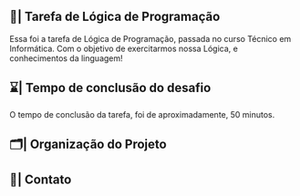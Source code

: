 ## 📑| Tarefa de Lógica de Programação

  Essa foi a tarefa de Lógica de Programação, passada no curso Técnico em Informática. Com o objetivo de exercitarmos nossa Lógica, e conhecimentos da linguagem!
  
## ⌛| Tempo de conclusão do desafio
 
  O tempo de conclusão da tarefa, foi de aproximadamente, 50 minutos.  
  
## 🗂️| Organização do Projeto 
             
                                                              
                                              
                                   
## 📱| Contato           
      
      
    
      
  
   


 


 





